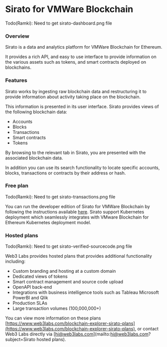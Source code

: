 # Sirato for VMWare Blockchain

Todo(Ramki): Need to get sirato-dashboard.png file
<!--- ![alt text](sirato-dashboard.png "Sirato dashboard") --->

### Overview

Sirato is a data and analytics platform for VMWare Blockchain for Ethereum.

It provides a rich API, and easy to use interface to provide information on the various assets such as tokens, and smart contracts deployed on blockchains. 

### Features

Sirato works by ingesting raw blockchain data and restructuring it to provide information about activity taking place on the blockchain.

This information is presented in its user interface. Sirato provides views of the following blockchain data:

- Accounts
- Blocks
- Transactions
- Smart contracts
- Tokens

By browsing to the relevant tab in Sirato, you are presented with the associated blockchain data.

In addition you can use its search functionality to locate specific accounts, blocks, transactions or contracts by their address or hash.

### Free plan

Todo(Ramki): Need to get sirato-transactions.png file
<!--- ![alt text](sirato-transactions.png "Sirato transactions") --->

You can run the developer edition of Sirato for VMWare Blockchain by following the instructions available [here](https://github.com/web3labs/epirus-free/). Sirato support Kubernetes deployment which seamlessly integrates with VMware Blockchain for Ethereum Kubernetes deployment model.

### Hosted plans

Todo(Ramki): Need to get sirato-verified-sourcecode.png file
<!--- ![alt text](sirato-verified-sourcecode.png "Sirato verified sourcecode") --->

Web3 Labs provides hosted plans that provides additional functionality including:

- Custom branding and hosting at a custom domain
- Dedicated views of tokens
- Smart contract management and source code upload
- OpenAPI back-end 
- Integrations with business intelligence tools such as Tableau Microsoft PowerBI and Qlik
- Production SLAs
- Large transaction volumes (100,000,000+)

You can view more information on these plans [https://www.web3labs.com/blockchain-explorer-sirato-plans](https://www.web3labs.com/blockchain-explorer-sirato-plans), or contact Web3 Labs directly via [hi@web3labs.com](mailto:hi@web3labs.com?subject=Sirato hosted plans).
